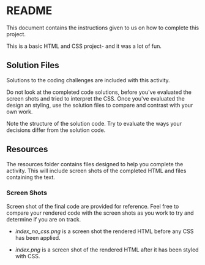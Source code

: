 # README

This document contains the instructions given to us on how to complete this project.

This is a basic HTML and CSS project- and it was a lot of fun.

## Solution Files
Solutions to the coding challenges are included with this activity.

Do not look at the completed code solutions, before you've evaluated the screen shots and tried to interpret the CSS. Once you've evaluated the design an styling, use the solution files to compare and contrast with your own work.

Note the structure of the solution code. Try to evaluate the ways your decisions differ from the solution code.

## Resources
The resources folder contains files designed to help you complete the activity. This will include screen shots of the completed HTML and files containing the text.

### Screen Shots
Screen shot of the final code are provided for reference. Feel free to compare your rendered code with the screen shots as you work to try and determine if you are on track.

- *index_no_css.png* is a screen shot the rendered HTML before any CSS has been applied.

- *index.png* is a screen shot of the rendered HTML after it has been styled with CSS.
